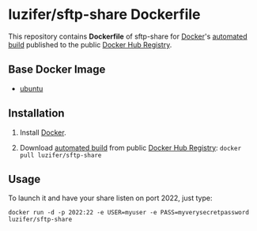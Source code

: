 # luzifer/sftp-share Dockerfile

This repository contains **Dockerfile** of sftp-share for [Docker](https://www.docker.com/)'s [automated build](https://registry.hub.docker.com/u/luzifer/sftp-share/) published to the public [Docker Hub Registry](https://registry.hub.docker.com/).

## Base Docker Image

- [ubuntu](https://registry.hub.docker.com/_/ubuntu/)

## Installation

1. Install [Docker](https://www.docker.com/).

2. Download [automated build](https://registry.hub.docker.com/u/luzifer/sftp-share/) from public [Docker Hub Registry](https://registry.hub.docker.com/): `docker pull luzifer/sftp-share`

## Usage

To launch it and have your share listen on port 2022, just type:

```
docker run -d -p 2022:22 -e USER=myuser -e PASS=myverysecretpassword luzifer/sftp-share
```
